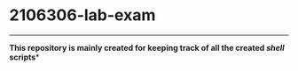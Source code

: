 # 2106306-lab-exam
----
**This repository is mainly created for keeping track of all the created *shell* scripts***
